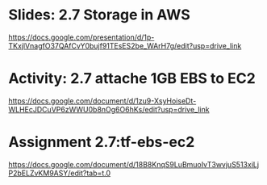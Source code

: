 # Slides: 2.7 Storage in AWS
https://docs.google.com/presentation/d/1p-TKxjlVnagfO37QAfCvY0bujf91TEsES2be_WArH7g/edit?usp=drive_link

# Activity: 2.7 attache 1GB EBS to EC2
https://docs.google.com/document/d/1zu9-XsyHoiseDt-WLHEcJDCuVP6zWWU0b8nOg6O6hKs/edit?usp=drive_link

# Assignment 2.7:tf-ebs-ec2
https://docs.google.com/document/d/18B8KnqS9LuBmuoIvT3wvjuS513xiLjP2bELZvKM9ASY/edit?tab=t.0